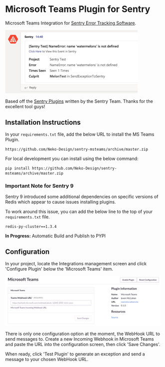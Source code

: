 # Microsoft Teams Plugin for Sentry

Microsoft Teams Integration for [Sentry Error Tracking Software](https://sentry.io/welcome/).

<img src="sample_exception_0.2.0.png" width="425">

Based off the [Sentry Plugins](https://github.com/getsentry/sentry-plugins) written by the Sentry Team. Thanks for the excellent tool guys!

## Installation Instructions

In your `requirements.txt` file, add the below URL to install the MS Teams Plugin.

```
https://github.com/Neko-Design/sentry-msteams/archive/master.zip
```

For local development you can install using the below command:

```
pip install https://github.com/Neko-Design/sentry-msteams/archive/master.zip
```

### Important Note for Sentry 9

Sentry 9 introduced some additional dependencies on specific versions of Redis which appear to cause issues installing plugins.

To work around this issue, you can add the below line to the top of your `requirements.txt` file.

```
redis-py-cluster==1.3.4
```

**In Progress:** Automatic Build and Publish to PYPI

## Configuration

In your project, locate the Integrations management screen and click 'Configure Plugin' below the 'Microsoft Teams' item.

<img src="teams_plugin.png" width="500">

There is only one configuration option at the moment, the WebHook URL to send messages to. Create a new Incoming Webhook in Microsoft Teams and paste the URL into the configuration screen, then click 'Save Changes'.

When ready, click 'Test Plugin' to generate an exception and send a message to your chosen WebHook URL.
